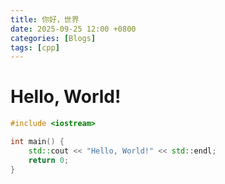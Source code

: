 ```yaml
---
title: 你好，世界
date: 2025-09-25 12:00 +0800
categories: [Blogs]
tags: [cpp]
---
```

# Hello, World!

```cpp
#include <iostream>

int main() {
    std::cout << "Hello, World!" << std::endl;
    return 0;
}
```